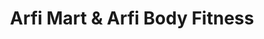 ---
title: "Arfi Mart & Arfi Body Fitness"
url: /karachi/arfi-mart-and-arfi-body-fitness/
shop: supermarket
---